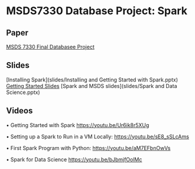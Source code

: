 # MSDS7330 Database Project: Spark

## Paper
[MSDS 7330 Final Databasee Project](paper/AustinSparkMSDS7330DatabaseProject.pdf)

## Slides
[Installing Spark](slides/Installing and Getting Started with Spark.pptx)
[Getting Started Slides](slides/gettingStartedWithSpark_v1.1.pptx)
[Spark and MSDS slides](slides/Spark and Data Science.pptx)

## Videos

•	Getting Started with Spark 
https://youtu.be/Ur6ik8r5XUg

•	Setting up a Spark to Run in a VM Locally:
https://youtu.be/sE8_sSLcAms

•	First Spark Program with Python:
https://youtu.be/aM7EFbnOwVs

•	Spark for Data Science
https://youtu.be/bJbmjfOolMc
